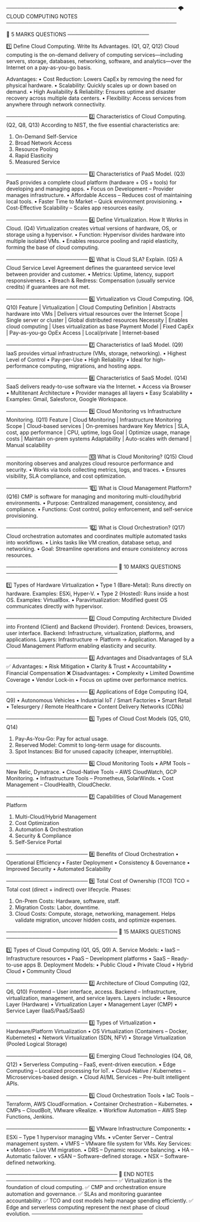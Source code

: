 ──────────────────────────────────────────────
            🌩️ CLOUD COMPUTING NOTES
──────────────────────────────────────────────

📘 5 MARKS QUESTIONS
──────────────────────

1️⃣ Define Cloud Computing. Write Its Advantages. (Q1, Q7, Q12)
Cloud computing is the on-demand delivery of computing services—including servers, storage, databases, networking, software, and analytics—over the Internet on a pay-as-you-go basis.

Advantages:
• Cost Reduction: Lowers CapEx by removing the need for physical hardware.
• Scalability: Quickly scales up or down based on demand.
• High Availability & Reliability: Ensures uptime and disaster recovery across multiple data centers.
• Flexibility: Access services from anywhere through network connectivity.

──────────────────────
2️⃣ Characteristics of Cloud Computing. (Q2, Q8, Q13)
According to NIST, the five essential characteristics are:
1. On-Demand Self-Service
2. Broad Network Access
3. Resource Pooling
4. Rapid Elasticity
5. Measured Service

──────────────────────
3️⃣ Characteristics of PaaS Model. (Q3)
PaaS provides a complete cloud platform (hardware + OS + tools) for developing and managing apps.
• Focus on Development – Provider manages infrastructure.
• Affordable Access – Reduces cost of maintaining local tools.
• Faster Time to Market – Quick environment provisioning.
• Cost-Effective Scalability – Scales app resources easily.

──────────────────────
4️⃣ Define Virtualization. How It Works in Cloud. (Q4)
Virtualization creates virtual versions of hardware, OS, or storage using a hypervisor.
• Function: Hypervisor divides hardware into multiple isolated VMs.
• Enables resource pooling and rapid elasticity, forming the base of cloud computing.

──────────────────────
5️⃣ What is Cloud SLA? Explain. (Q5)
A Cloud Service Level Agreement defines the guaranteed service level between provider and customer.
• Metrics: Uptime, latency, support responsiveness.
• Breach & Redress: Compensation (usually service credits) if guarantees are not met.

──────────────────────
6️⃣ Virtualization vs Cloud Computing. (Q6, Q10)
Feature | Virtualization | Cloud Computing
Definition | Abstracts hardware into VMs | Delivers virtual resources over the Internet
Scope | Single server or cluster | Global distributed resources
Necessity | Enables cloud computing | Uses virtualization as base
Payment Model | Fixed CapEx | Pay-as-you-go OpEx
Access | Local/private | Internet-based

──────────────────────
7️⃣ Characteristics of IaaS Model. (Q9)
IaaS provides virtual infrastructure (VMs, storage, networking).
• Highest Level of Control
• Pay-per-Use
• High Reliability
• Ideal for high-performance computing, migrations, and hosting apps.

──────────────────────
8️⃣ Characteristics of SaaS Model. (Q14)
SaaS delivers ready-to-use software via the Internet.
• Access via Browser
• Multitenant Architecture
• Provider manages all layers
• Easy Scalability
• Examples: Gmail, Salesforce, Google Workspace.

──────────────────────
9️⃣ Cloud Monitoring vs Infrastructure Monitoring. (Q11)
Feature | Cloud Monitoring | Infrastructure Monitoring
Scope | Cloud-based services | On-premises hardware
Key Metrics | SLA, cost, app performance | CPU, uptime, logs
Goal | Optimize usage, manage costs | Maintain on-prem systems
Adaptability | Auto-scales with demand | Manual scalability

──────────────────────
🔟 What is Cloud Monitoring? (Q15)
Cloud monitoring observes and analyzes cloud resource performance and security.
• Works via tools collecting metrics, logs, and traces.
• Ensures visibility, SLA compliance, and cost optimization.

──────────────────────
11️⃣ What is Cloud Management Platform? (Q16)
CMP is software for managing and monitoring multi-cloud/hybrid environments.
• Purpose: Centralized management, consistency, and compliance.
• Functions: Cost control, policy enforcement, and self-service provisioning.

──────────────────────
12️⃣ What is Cloud Orchestration? (Q17)
Cloud orchestration automates and coordinates multiple automated tasks into workflows.
• Links tasks like VM creation, database setup, and networking.
• Goal: Streamline operations and ensure consistency across resources.

──────────────────────────────
📗 10 MARKS QUESTIONS
──────────────────────────────

1️⃣ Types of Hardware Virtualization
• Type 1 (Bare-Metal): Runs directly on hardware. Examples: ESXi, Hyper-V.
• Type 2 (Hosted): Runs inside a host OS. Examples: VirtualBox.
• Paravirtualization: Modified guest OS communicates directly with hypervisor.

──────────────────────
2️⃣ Cloud Computing Architecture
Divided into Frontend (Client) and Backend (Provider).
Frontend: Devices, browsers, user interface.
Backend: Infrastructure, virtualization, platforms, and applications.
Layers: Infrastructure → Platform → Application.
Managed by a Cloud Management Platform enabling elasticity and security.

──────────────────────
3️⃣ Advantages and Disadvantages of SLA
✅ Advantages:
• Risk Mitigation
• Clarity & Trust
• Accountability
• Financial Compensation
❌ Disadvantages:
• Complexity
• Limited Downtime Coverage
• Vendor Lock-in
• Focus on uptime over performance metrics.

──────────────────────
4️⃣ Applications of Edge Computing (Q4, Q9)
• Autonomous Vehicles
• Industrial IoT / Smart Factories
• Smart Retail
• Telesurgery / Remote Healthcare
• Content Delivery Networks (CDNs)

──────────────────────
5️⃣ Types of Cloud Cost Models (Q5, Q10, Q14)
1. Pay-As-You-Go: Pay for actual usage.
2. Reserved Model: Commit to long-term usage for discounts.
3. Spot Instances: Bid for unused capacity (cheaper, interruptible).

──────────────────────
6️⃣ Cloud Monitoring Tools
• APM Tools – New Relic, Dynatrace.
• Cloud-Native Tools – AWS CloudWatch, GCP Monitoring.
• Infrastructure Tools – Prometheus, SolarWinds.
• Cost Management – CloudHealth, CloudCheckr.

──────────────────────
7️⃣ Capabilities of Cloud Management Platform
1. Multi-Cloud/Hybrid Management
2. Cost Optimization
3. Automation & Orchestration
4. Security & Compliance
5. Self-Service Portal

──────────────────────
8️⃣ Benefits of Cloud Orchestration
• Operational Efficiency
• Faster Deployment
• Consistency & Governance
• Improved Security
• Automated Scalability

──────────────────────
9️⃣ Total Cost of Ownership (TCO)
TCO = Total cost (direct + indirect) over lifecycle.
Phases:
1. On-Prem Costs: Hardware, software, staff.
2. Migration Costs: Labor, downtime.
3. Cloud Costs: Compute, storage, networking, management.
Helps validate migration, uncover hidden costs, and optimize expenses.

──────────────────────────────
📙 15 MARKS QUESTIONS
──────────────────────────────

1️⃣ Types of Cloud Computing (Q1, Q5, Q9)
A. Service Models:
• IaaS – Infrastructure resources
• PaaS – Development platforms
• SaaS – Ready-to-use apps
B. Deployment Models:
• Public Cloud
• Private Cloud
• Hybrid Cloud
• Community Cloud

──────────────────────
2️⃣ Architecture of Cloud Computing (Q2, Q6, Q10)
Frontend – User interface, access.
Backend – Infrastructure, virtualization, management, and service layers.
Layers include:
• Resource Layer (Hardware)
• Virtualization Layer
• Management Layer (CMP)
• Service Layer (IaaS/PaaS/SaaS)

──────────────────────
3️⃣ Types of Virtualization
• Hardware/Platform Virtualization
• OS Virtualization (Containers – Docker, Kubernetes)
• Network Virtualization (SDN, NFV)
• Storage Virtualization (Pooled Logical Storage)

──────────────────────
4️⃣ Emerging Cloud Technologies (Q4, Q8, Q12)
• Serverless Computing – FaaS, event-driven execution.
• Edge Computing – Localized processing for IoT.
• Cloud-Native / Kubernetes – Microservices-based design.
• Cloud AI/ML Services – Pre-built intelligent APIs.

──────────────────────
5️⃣ Cloud Orchestration Tools
• IaC Tools – Terraform, AWS CloudFormation.
• Container Orchestration – Kubernetes.
• CMPs – CloudBolt, VMware vRealize.
• Workflow Automation – AWS Step Functions, Jenkins.

──────────────────────
6️⃣ VMware Infrastructure
Components:
• ESXi – Type 1 hypervisor managing VMs.
• vCenter Server – Central management system.
• VMFS – VMware file system for VMs.
Key Services:
• vMotion – Live VM migration.
• DRS – Dynamic resource balancing.
• HA – Automatic failover.
• vSAN – Software-defined storage.
• NSX – Software-defined networking.

──────────────────────────────
📘 END NOTES
──────────────────────────────
✅ Virtualization is the foundation of cloud computing.
✅ CMP and orchestration ensure automation and governance.
✅ SLAs and monitoring guarantee accountability.
✅ TCO and cost models help manage spending efficiently.
✅ Edge and serverless computing represent the next phase of cloud evolution.
──────────────────────────────
